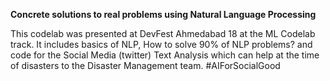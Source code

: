 **Concrete solutions to real problems using Natural Language Processing**

This codelab was presented at DevFest Ahmedabad 18 at the ML Codelab track. It includes basics of NLP, How to solve 90% of NLP problems? and 
code for the Social Media (twitter) Text Analysis which can help at the time of disasters to the Disaster Management team. #AIForSocialGood
